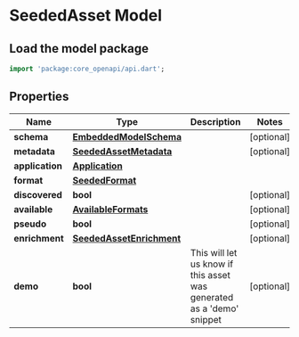 # SeededAsset Model

## Load the model package
```dart
import 'package:core_openapi/api.dart';
```

## Properties
Name | Type | Description | Notes
------------ | ------------- | ------------- | -------------
**schema** | [**EmbeddedModelSchema**](EmbeddedModelSchema) |  | [optional] 
**metadata** | [**SeededAssetMetadata**](SeededAssetMetadata) |  | [optional] 
**application** | [**Application**](Application) |  | 
**format** | [**SeededFormat**](SeededFormat) |  | 
**discovered** | **bool** |  | [optional] 
**available** | [**AvailableFormats**](AvailableFormats) |  | [optional] 
**pseudo** | **bool** |  | [optional] 
**enrichment** | [**SeededAssetEnrichment**](SeededAssetEnrichment) |  | [optional] 
**demo** | **bool** | This will let us know if this asset was generated as a 'demo' snippet | [optional] 




